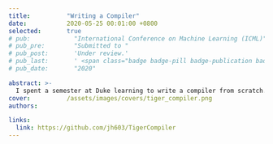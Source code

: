 ```yaml
---
title:          "Writing a Compiler"
date:           2020-05-25 00:01:00 +0800
selected:       true
# pub:            "International Conference on Machine Learning (ICML)"
# pub_pre:        "Submitted to "
# pub_post:       'Under review.'
# pub_last:       ' <span class="badge badge-pill badge-publication badge-success">Spotlight</span>'
# pub_date:       "2020"

abstract: >-
  I spent a semester at Duke learning to write a compiler from scratch.
cover:          /assets/images/covers/tiger_compiler.png
authors:

links:
  link: https://github.com/jh603/TigerCompiler
---
```

